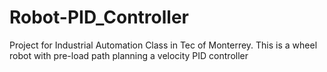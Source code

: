 # Robot-PID_Controller
Project for Industrial Automation Class in Tec of Monterrey. This is a wheel robot with pre-load path planning a velocity PID controller
